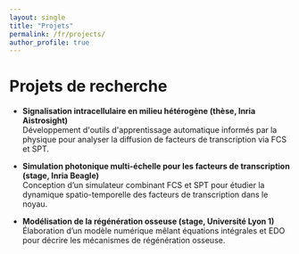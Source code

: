 ```yaml
---
layout: single
title: "Projets"
permalink: /fr/projects/
author_profile: true
---
```


# Projets de recherche

- **Signalisation intracellulaire en milieu hétérogène (thèse, Inria Aistrosight)**  
  Développement d'outils d'apprentissage automatique informés par la physique pour analyser la diffusion de facteurs de transcription via FCS et SPT.

- **Simulation photonique multi-échelle pour les facteurs de transcription (stage, Inria Beagle)**  
  Conception d’un simulateur combinant FCS et SPT pour étudier la dynamique spatio-temporelle des facteurs de transcription dans le noyau.

- **Modélisation de la régénération osseuse (stage, Université Lyon 1)**  
  Élaboration d’un modèle numérique mêlant équations intégrales et EDO pour décrire les mécanismes de régénération osseuse.

